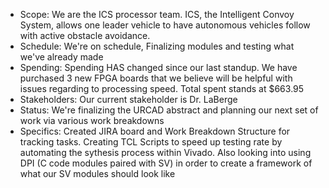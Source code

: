 - Scope: We are the ICS processor team. ICS, the Intelligent Convoy System, allows one leader vehicle to have autonomous vehicles follow with active obstacle avoidance.
- Schedule: We're on schedule, Finalizing modules and testing what we've already made
- Spending: Spending HAS changed since our last standup. We have purchased 3 new FPGA boards that we believe will be helpful with issues regarding to processing speed. Total spent stands at $663.95
- Stakeholders: Our current stakeholder is Dr. LaBerge
- Status: We're finalizing the URCAD abstract and planning our next set of work via various work breakdowns
- Specifics: Created JIRA board and Work Breakdown Structure for tracking tasks. Creating TCL Scripts to speed up testing rate by automating the sythesis process within Vivado. Also looking into using DPI (C code modules paired with SV) in order to create a framework of what our SV modules should look like